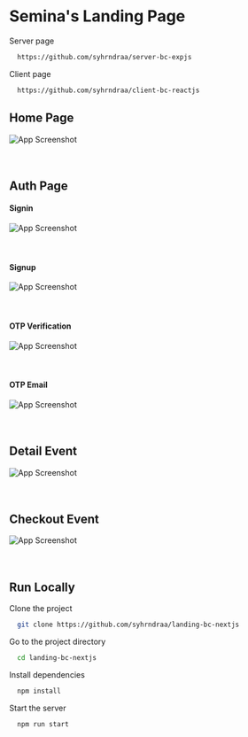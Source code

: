
# Semina's Landing Page

Server page

```bash
  https://github.com/syhrndraa/server-bc-expjs
```

Client page

```bash
  https://github.com/syhrndraa/client-bc-reactjs
```

## Home Page
![App Screenshot](/images/home-page.jpeg)
<br><br><br>


## Auth Page
#### Signin
![App Screenshot](/images/signin.png)
<br><br><br>

#### Signup
![App Screenshot](/images/signup.png)
<br><br><br>

#### OTP Verification
![App Screenshot](/images/otp-verification.png)
<br><br><br>

#### OTP Email
![App Screenshot](/images/email-otp.png)
<br><br><br>


## Detail Event
![App Screenshot](/images/detail-event.jpeg)
<br><br><br>


## Checkout Event
![App Screenshot](/images/checkout.png)
<br><br><br>

## Run Locally

Clone the project

```bash
  git clone https://github.com/syhrndraa/landing-bc-nextjs
```

Go to the project directory

```bash
  cd landing-bc-nextjs
```

Install dependencies

```bash
  npm install
```

Start the server

```bash
  npm run start
```

